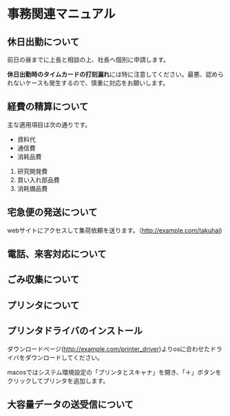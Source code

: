 # 事務関連マニュアル
## 休日出勤について
前日の昼までに上長と相談の上、社長へ個別に申請します。

**休日出勤時のタイムカードの打刻漏れ**には特に注意してください。最悪、認められないケースも発生するので、慎重に対応をお願いします。


## 経費の精算について
主な適用項目は次の通りです。
- 資料代
- 通信費
- 消耗品費
1. 研究開発費
1. 買い入れ部品費
1. 消耗備品費

## 宅急便の発送について
webサイトにアクセスして集荷依頼を送ります。（http://example.com/takuhai)
## 電話、来客対応について
## ごみ収集について
## プリンタについて
## プリンタドライバのインストール
ダウンロードページ(http://example.com/printer_driver)よりosに合わせたドライバをダウンロードしてください。

macosではシステム環境設定の「プリンタとスキャナ」を開き、「＋」ボタンをクリックしてプリンタを追加します。

## 大容量データの送受信について
